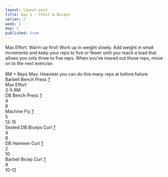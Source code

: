 ```yaml
---
layout: layout-post
title: Day 1 — Chest & Biceps
series: 2
week: 1
day: 1
published: true
---
```


<div class="ex_list">

  <div class="note _padding-bottom">Max Effort. Warm up first! Work up in weight slowly. Add weight in small increments and keep your reps to five or fewer until you reach a load that allows you only three to five reps. When you’ve maxed out those reps, move on to the next exercise. <br/><br/> RM = Reps Max: Heaviest you can do this many reps at before failure

 </div>

  <div class="ex">
    <div class="name">
      Barbell Bench Press
      <a href="http://www.muscleandfitness.com/workouts/chest-exercises/videos/barbell-bench-press" target="_blank">?</a>
    </div>
    <div class="set">Max Effort </div>
    <div class="rep">3-5 RM</div>
  </div>

  <div class="ex">
    <div class="name">
      DB Bench Press
      <a href="http://www.muscleandfitness.com/workouts/chest-exercises/videos/dumbbell-bench-press" target="_blank">?</a>
    </div>
    <div class="set">4</div>
    <div class="rep">8</div>
  </div>

  <div class="ex">
    <div class="name">
      Machine Fly
      <a href="http://www.muscleandfitness.com/workouts/chest-exercises/videos/barbell-bench-press" target="_blank">?</a>
    </div>
    <div class="set">5</div>
    <div class="rep">12-15</div>
  </div>

  <div class="ex">
    <div class="name">
      Seated DB Biceps Curl
      <a href="http://www.muscleandfitness.com/workouts/arm-exercises/videos/seated-dumbbell-biceps-curl" target="_blank">?</a>
    </div>
    <div class="set">4 </div>
    <div class="rep">8</div>
  </div>

  <div class="ex">
    <div class="name">
      DB Hammer Curl
      <a href="http://www.muscleandfitness.com/workouts/arm-exercises/videos/dumbbell-hammer-curl" target="_blank">?</a>
    </div>
    <div class="set">2 </div>
    <div class="rep">10</div>
  </div>

  <div class="ex">
    <div class="name">
      Barbell Bicep Curl
      <a href="http://www.muscleandfitness.com/workouts/arm-exercises/videos/barbell-biceps-curl" target="_blank">?</a>
    </div>
    <div class="set">4 </div>
    <div class="rep">10-12</div>
  </div>

</div>



